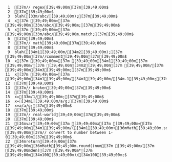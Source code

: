      1	[37m// regex[39;49;00m[37m[39;49;00m$
     2	[37m[39;49;00m$
     3	blah([33m/abc/[39;49;00m);[37m[39;49;00m$
     4	x[37m [39;49;00m=[37m [39;49;00m[33m/abc/[39;49;00m;[37m[39;49;00m$
     5	x[37m [39;49;00m=[37m [39;49;00m[33m/abc/[39;49;00m.match;[37m[39;49;00m$
     6	[37m[39;49;00m$
     7	[37m// math[39;49;00m[37m[39;49;00m$
     8	[37m[39;49;00m$
     9	blah([34m1[39;49;00m/[34m2[39;49;00m);[37m [39;49;00m[37m//comment[39;49;00m[37m[39;49;00m$
    10	x[37m [39;49;00m=[37m [39;49;00m[34m1[39;49;00m[37m [39;49;00m/[37m [39;49;00m[34m2[39;49;00m[37m [39;49;00m/[37m [39;49;00m[34m3[39;49;00m;[37m[39;49;00m$
    11	x[37m [39;49;00m=[37m [39;49;00m[34m1[39;49;00m/[34m1[39;49;00m/[34m.1[39;49;00m;[37m[39;49;00m$
    12	[37m[39;49;00m$
    13	[37m// broken[39;49;00m[37m[39;49;00m$
    14	[37m[39;49;00m$
    15	x=[33m/1/[39;49;00m;[37m[39;49;00m$
    16	x=[34m1[39;49;00m/a/g;[37m[39;49;00m$
    17	x=a/a/g;[37m[39;49;00m$
    18	[37m[39;49;00m$
    19	[37m// real-world[39;49;00m[37m[39;49;00m$
    20	[37m[39;49;00m$
    21	[34mvar[39;49;00m[37m [39;49;00mx[37m [39;49;00m=[37m [39;49;00m[34m1[39;49;00m/([34m1[39;49;00m+[36mMath[39;49;00m.sqrt(sum));[37m [39;49;00m[37m// convert to number between 1-0[39;49;00m[37m[39;49;00m$
    22	[34mreturn[39;49;00m[37m [39;49;00m[36mMath[39;49;00m.round((num[37m [39;49;00m/[37m [39;49;00mden)[37m [39;49;00m*[37m [39;49;00m[34m100[39;49;00m)/[34m100[39;49;00m;$
